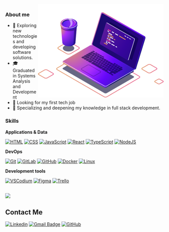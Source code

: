 <img src="computer-illustration.png" alt="ilustração de um computador" min-width="400px" max-width="400px" width="400px" align="right">

<h3>About me</h3>

- 🤔 Exploring new technologies and developing software solutions.
- 🎓 Graduated in Systems Analysis and Development
- 💼 Looking for my first tech job
- 🌱 Specializing and deepening my knowledge in full stack development.
<h3>Skills</h3>

**Applications & Data**

[![HTML](https://img.shields.io/badge/HTML-%23E34F26.svg?logo=html5&logoColor=white)](#)
[![CSS](https://img.shields.io/badge/CSS-1572B6?logo=css3&logoColor=fff)](#)
[![JavaScript](https://img.shields.io/badge/JavaScript-F7DF1E?logo=javascript&logoColor=000)](#)
[![React](https://img.shields.io/badge/React-%2320232a.svg?logo=react&logoColor=%2361DAFB)](#)
[![TypeScript](https://img.shields.io/badge/TypeScript-3178C6?logo=typescript&logoColor=fff)](#)
[![NodeJS](https://img.shields.io/badge/Node.js-6DA55F?logo=node.js&logoColor=white)](#)



**DevOps**

[![Git](https://img.shields.io/badge/Git-F05032?logo=git&logoColor=fff)](#)
[![GitLab](https://img.shields.io/badge/GitLab-FC6D26?logo=gitlab&logoColor=fff)](#)
[![GitHub](https://img.shields.io/badge/GitHub-%23121011.svg?logo=github&logoColor=white)](#)
[![Docker](https://img.shields.io/badge/Docker-2496ED?logo=docker&logoColor=fff)](#)
[![Linux](https://img.shields.io/badge/Linux-FCC624?logo=linux&logoColor=black)](#)

**Development tools**

[![VSCodium](https://img.shields.io/badge/VSCodium-2F80ED?logo=vscodium&logoColor=fff)](#)
[![Figma](https://img.shields.io/badge/Figma-F24E1E?logo=figma&logoColor=white)](#)
[![Trello](https://img.shields.io/badge/Trello-0052CC?logo=trello&logoColor=fff)](#)

<br/>

<a href="https://github.com/iagopacheco01" title="Perfil do iago">
  <img height="180em" src="https://github-readme-stats.vercel.app/api?username=iagopacheco01&theme=dracula&show_icons=true" />
</a>

<h2>Contact Me</h2>

[![Linkedin](https://img.shields.io/badge/-iagopacheco-blue?style=flat-square&logo=Linkedin&logoColor=white&link=https://www.linkedin.com/in/iago-pacheco-120a88242/)](https://www.linkedin.com/in/iago-pacheco-120a88242/)
[![Gmail Badge](https://img.shields.io/badge/-contato@iagopacheco.com.br-006bed?style=flat-square&logo=Gmail&logoColor=white&link=mailto:SEU-EMAIL)](mailto:SEU-EMAIL)
[![GitHub](https://img.shields.io/github/followers/iagopacheco01?label=follow&style=social)](https://github.com/iagopacheco01)
